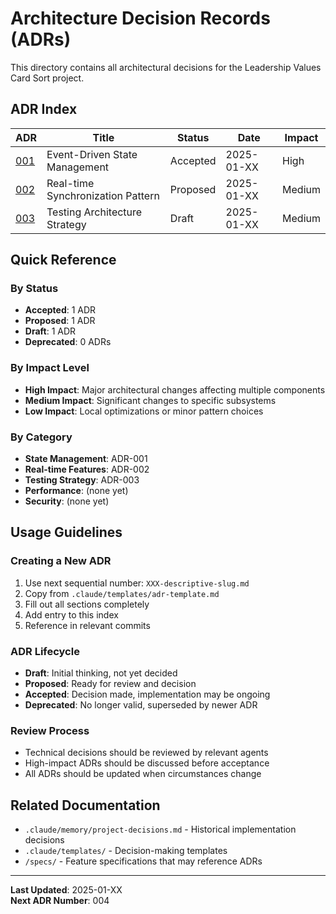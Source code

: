 # Architecture Decision Records (ADRs)

This directory contains all architectural decisions for the Leadership Values Card Sort project.

## ADR Index

| ADR | Title | Status | Date | Impact |
|-----|-------|--------|------|--------|
| [001](001-event-driven-state.md) | Event-Driven State Management | Accepted | 2025-01-XX | High |
| [002](002-realtime-sync-pattern.md) | Real-time Synchronization Pattern | Proposed | 2025-01-XX | Medium |
| [003](003-testing-architecture.md) | Testing Architecture Strategy | Draft | 2025-01-XX | Medium |

## Quick Reference

### By Status
- **Accepted**: 1 ADR
- **Proposed**: 1 ADR  
- **Draft**: 1 ADR
- **Deprecated**: 0 ADRs

### By Impact Level
- **High Impact**: Major architectural changes affecting multiple components
- **Medium Impact**: Significant changes to specific subsystems
- **Low Impact**: Local optimizations or minor pattern choices

### By Category
- **State Management**: ADR-001
- **Real-time Features**: ADR-002  
- **Testing Strategy**: ADR-003
- **Performance**: (none yet)
- **Security**: (none yet)

## Usage Guidelines

### Creating a New ADR
1. Use next sequential number: `XXX-descriptive-slug.md`
2. Copy from `.claude/templates/adr-template.md`
3. Fill out all sections completely
4. Add entry to this index
5. Reference in relevant commits

### ADR Lifecycle
- **Draft**: Initial thinking, not yet decided
- **Proposed**: Ready for review and decision
- **Accepted**: Decision made, implementation may be ongoing
- **Deprecated**: No longer valid, superseded by newer ADR

### Review Process
- Technical decisions should be reviewed by relevant agents
- High-impact ADRs should be discussed before acceptance
- All ADRs should be updated when circumstances change

## Related Documentation

- `.claude/memory/project-decisions.md` - Historical implementation decisions
- `.claude/templates/` - Decision-making templates
- `/specs/` - Feature specifications that may reference ADRs

---

**Last Updated**: 2025-01-XX  
**Next ADR Number**: 004